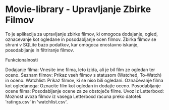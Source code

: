 # Movie-library - Upravljanje Zbirke Filmov

To je aplikacija za upravljanje zbirke filmov, ki omogoca dodajanje, ogled, oznacevanje kot ogledane in posodabljanje ocen filmov. Zbirka filmov se shrani v SQLite bazo podatkov, kar omogoca enostavno iskanje, posodabljanje in filtriranje filmov.

Funkcionalnosti

Dodajanje filma: Vnesite ime filma, leto izida, ali je bil film ze ogledan ter oceno.
Seznam filmov: Prikaz vseh filmov s statusom (Watched, To-Watch) in oceno.
Watchlist: Prikaz filmov, ki se niso bili ogledani.
Označevanje filma kot ogledanega: Oznacite film kot ogledan in dodajte oceno.
Posodabljanje ocene filma: Posodabljanje ocene za ze obstoječe filme.
Uvoz iz Letterboxd: Moznost uvoza filmov iz vasega Letterboxd racuna preko datotek 'ratings.csv' in 'watchlist.csv'.
